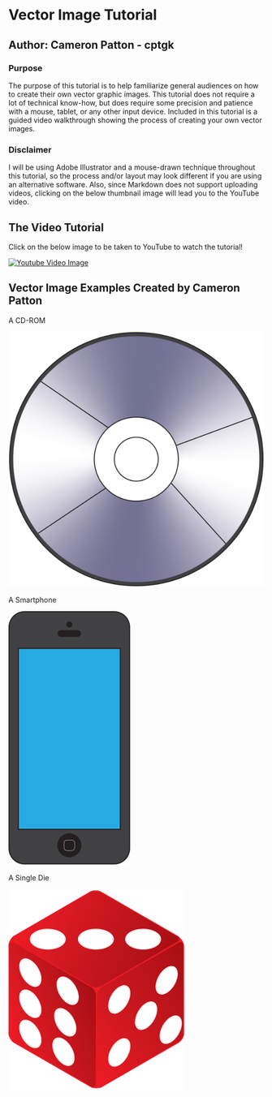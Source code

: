 # Vector Image Tutorial

## Author: Cameron Patton - cptgk

### Purpose
The purpose of this tutorial is to help familiarize general audiences on how to create their own vector graphic images. This tutorial does not require a lot of technical know-how, but does require some precision and patience with a mouse, tablet, or any other input device. Included in this tutorial is a guided video walkthrough showing the process of creating your own vector images.

### Disclaimer
I will be using Adobe Illustrator and a mouse-drawn technique throughout this tutorial, so the process and/or layout may look different if you are using an alternative software. Also, since Markdown does not support uploading videos, clicking on the below thumbnail image will lead you to the YouTube video.


## The Video Tutorial

Click on the below image to be taken to YouTube to watch the tutorial!

[![Youtube Video Image](http://img.youtube.com/vi/7KrbAWQtYWA/0.jpg)](http://www.youtube.com/watch?v=7KrbAWQtYWA "How to Create a Vector Image using Adobe Illustrator - Cameron Patton (cptgk)")

## Vector Image Examples Created by Cameron Patton

A CD-ROM

![CD-ROM SVG](CD-ROM.svg)

A Smartphone

![Smartphone SVG](Smartphone.svg)

A Single Die

![Die SVG](Die.svg)
